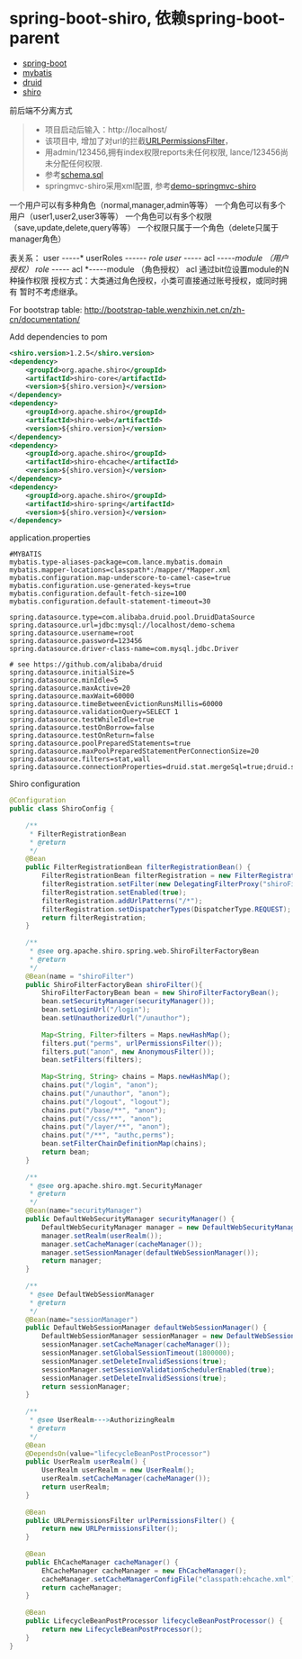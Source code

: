 # spring-boot-shiro, 依赖spring-boot-parent
* [spring-boot](http://docs.spring.io/spring-boot/docs/current/reference/htmlsingle/)
* [mybatis](https://github.com/mybatis/spring-boot-starter)
* [druid](https://github.com/alibaba/druid)
* [shiro](http://shiro.apache.org/)

前后端不分离方式
> * 项目启动后输入：http://localhost/
> * 该项目中, 增加了对url的拦截[URLPermissionsFilter](https://github.com/leelance/spring-boot-all/blob/master/spring-boot-shiro/src/main/java/com/lance/shiro/config/URLPermissionsFilter.java)，
> * 用admin/123456,拥有index权限reports未任何权限, lance/123456尚未分配任何权限.
> * 参考[schema.sql](https://github.com/leelance/spring-boot-all/blob/master/spring-boot-shiro/src/main/resources/init-sql/schema.sql)
> * springmvc-shiro采用xml配置, 参考[demo-springmvc-shiro](https://github.com/leelance/demo/tree/master/demo-springmvc-shiro)

一个用户可以有多种角色（normal,manager,admin等等）
一个角色可以有多个用户（user1,user2,user3等等）
一个角色可以有多个权限（save,update,delete,query等等）
一个权限只属于一个角色（delete只属于manager角色）

表关系：
user -----* userRoles *------ role 
user -----* acl *-----module （用户授权）
role -----* acl *-----module （角色授权）
acl 通过bit位设置module的N种操作权限
授权方式：大类通过角色授权，小类可直接通过账号授权，或同时拥有
暂时不考虑继承。

For bootstrap table:
http://bootstrap-table.wenzhixin.net.cn/zh-cn/documentation/

Add dependencies to pom
```xml
<shiro.version>1.2.5</shiro.version>
<dependency>
	<groupId>org.apache.shiro</groupId>
	<artifactId>shiro-core</artifactId>
	<version>${shiro.version}</version>
</dependency>
<dependency>
	<groupId>org.apache.shiro</groupId>
	<artifactId>shiro-web</artifactId>
	<version>${shiro.version}</version>
</dependency>
<dependency>
	<groupId>org.apache.shiro</groupId>
	<artifactId>shiro-ehcache</artifactId>
	<version>${shiro.version}</version>
</dependency>
<dependency>
	<groupId>org.apache.shiro</groupId>
	<artifactId>shiro-spring</artifactId>
	<version>${shiro.version}</version>
</dependency>
```
application.properties
```
#MYBATIS
mybatis.type-aliases-package=com.lance.mybatis.domain
mybatis.mapper-locations=classpath*:/mapper/*Mapper.xml
mybatis.configuration.map-underscore-to-camel-case=true
mybatis.configuration.use-generated-keys=true
mybatis.configuration.default-fetch-size=100
mybatis.configuration.default-statement-timeout=30

spring.datasource.type=com.alibaba.druid.pool.DruidDataSource
spring.datasource.url=jdbc:mysql://localhost/demo-schema
spring.datasource.username=root
spring.datasource.password=123456
spring.datasource.driver-class-name=com.mysql.jdbc.Driver

# see https://github.com/alibaba/druid
spring.datasource.initialSize=5
spring.datasource.minIdle=5
spring.datasource.maxActive=20
spring.datasource.maxWait=60000
spring.datasource.timeBetweenEvictionRunsMillis=60000
spring.datasource.validationQuery=SELECT 1
spring.datasource.testWhileIdle=true
spring.datasource.testOnBorrow=false
spring.datasource.testOnReturn=false
spring.datasource.poolPreparedStatements=true
spring.datasource.maxPoolPreparedStatementPerConnectionSize=20
spring.datasource.filters=stat,wall
spring.datasource.connectionProperties=druid.stat.mergeSql=true;druid.stat.slowSqlMillis=5000
```
Shiro configuration
```java
@Configuration
public class ShiroConfig {
	
	/**
	 * FilterRegistrationBean
	 * @return
	 */
	@Bean
	public FilterRegistrationBean filterRegistrationBean() {
		FilterRegistrationBean filterRegistration = new FilterRegistrationBean();
        filterRegistration.setFilter(new DelegatingFilterProxy("shiroFilter")); 
        filterRegistration.setEnabled(true);
        filterRegistration.addUrlPatterns("/*"); 
        filterRegistration.setDispatcherTypes(DispatcherType.REQUEST);
        return filterRegistration;
	}
	
	/**
	 * @see org.apache.shiro.spring.web.ShiroFilterFactoryBean
	 * @return
	 */
	@Bean(name = "shiroFilter")
	public ShiroFilterFactoryBean shiroFilter(){
		ShiroFilterFactoryBean bean = new ShiroFilterFactoryBean();
		bean.setSecurityManager(securityManager());
		bean.setLoginUrl("/login");
		bean.setUnauthorizedUrl("/unauthor");
		
		Map<String, Filter>filters = Maps.newHashMap();
		filters.put("perms", urlPermissionsFilter());
		filters.put("anon", new AnonymousFilter());
		bean.setFilters(filters);
		
		Map<String, String> chains = Maps.newHashMap();
		chains.put("/login", "anon");
		chains.put("/unauthor", "anon");
		chains.put("/logout", "logout");
		chains.put("/base/**", "anon");
		chains.put("/css/**", "anon");
		chains.put("/layer/**", "anon");
		chains.put("/**", "authc,perms");
		bean.setFilterChainDefinitionMap(chains);
		return bean;
	}
	
	/**
	 * @see org.apache.shiro.mgt.SecurityManager
	 * @return
	 */
	@Bean(name="securityManager")
	public DefaultWebSecurityManager securityManager() {
		DefaultWebSecurityManager manager = new DefaultWebSecurityManager();
		manager.setRealm(userRealm());
		manager.setCacheManager(cacheManager());
		manager.setSessionManager(defaultWebSessionManager());
		return manager;
	}
	
	/**
	 * @see DefaultWebSessionManager
	 * @return
	 */
	@Bean(name="sessionManager")
	public DefaultWebSessionManager defaultWebSessionManager() {
		DefaultWebSessionManager sessionManager = new DefaultWebSessionManager();
		sessionManager.setCacheManager(cacheManager());
		sessionManager.setGlobalSessionTimeout(1800000);
		sessionManager.setDeleteInvalidSessions(true);
		sessionManager.setSessionValidationSchedulerEnabled(true);
		sessionManager.setDeleteInvalidSessions(true);
		return sessionManager;
	}
	
	/**
	 * @see UserRealm--->AuthorizingRealm
	 * @return
	 */
	@Bean
	@DependsOn(value="lifecycleBeanPostProcessor")
	public UserRealm userRealm() {
		UserRealm userRealm = new UserRealm();
		userRealm.setCacheManager(cacheManager());
		return userRealm;
	}
	
	@Bean
	public URLPermissionsFilter urlPermissionsFilter() {
		return new URLPermissionsFilter();
	}
	
	@Bean
	public EhCacheManager cacheManager() {
		EhCacheManager cacheManager = new EhCacheManager();
		cacheManager.setCacheManagerConfigFile("classpath:ehcache.xml");
		return cacheManager;
	}
	
	@Bean
	public LifecycleBeanPostProcessor lifecycleBeanPostProcessor() {
		return new LifecycleBeanPostProcessor();
	}
}
```
